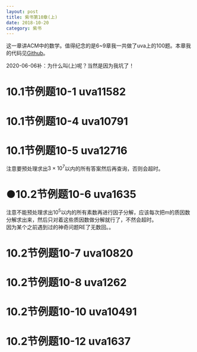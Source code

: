 ```yaml
---
layout: post
title: 紫书第10章(上)
date: 2018-10-20
category: 紫书
---
```

这一章讲ACM中的数学。值得纪念的是6~9章我一共做了uva上的100题。本章我的代码见[Github](https://github.com/PeriodicLaw/programming-practice/tree/master/aoapc2/chapter10)。

2020-06-06补：为什么叫(上)呢？当然是因为我坑了！

# 10.1节例题10-1 uva11582

# 10.1节例题10-4 uva10791

# 10.1节例题10-5 uva12716

注意要预处理求出$3\times 10^7$以内的所有答案然后再查询，否则会超时。

# ●10.2节例题10-6 uva1635

注意不能预处理求出$10^5$以内的所有素数再进行因子分解，应该每次把m的质因数分解求出来，然后只对着这些质因数做分解就行了，不然会超时。  
因为某个之前遇到过的神奇问题RE了无数回。。

# 10.2节例题10-7 uva10820

# 10.2节例题10-8 uva1262

# 10.2节例题10-10 uva10491

# 10.2节例题10-12 uva1637